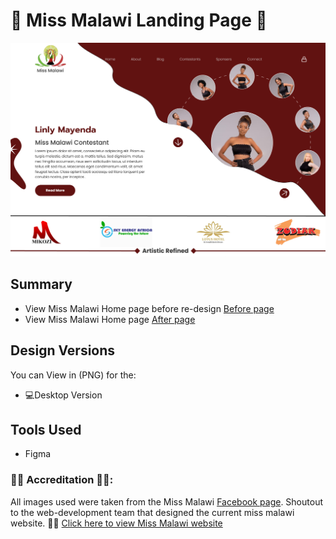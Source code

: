 # 👑 Miss Malawi Landing Page 👑

![desktopui](https://github.com/TendaiPhikiso/missMalawiLandingPage/blob/main/LandingPagePreview.png)

## Summary

* View Miss Malawi Home page before re-design [Before page](https://github.com/TendaiPhikiso/missMalawiLandingPage/blob/main/MissMalawiBefore.png)
* View Miss Malawi Home page  [After page](https://github.com/TendaiPhikiso/missMalawiLandingPage/blob/main/MissMalawiLandingPage.png)

## Design Versions 
You can View in (PNG) for the:

* 💻Desktop Version 

## Tools Used 
* Figma

### 👏🏽 Accreditation 👏🏽:
All images used were taken from the Miss Malawi [Facebook page](https://www.facebook.com/mismalawi). 
Shoutout to the web-development team that designed the current miss malawi website. 👏🏽
[Click here to view Miss Malawi website](https://www.missmalawiofficial.org/)

